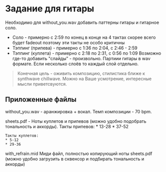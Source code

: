 # Задание для гитары

Необходимо для without_you.wav добавить паттерны гитары и гитарное соло.
* Соло - примерно с 2:59 по конец в конце на 4 тактах скорее всего будет fadeout поэтому эти такты не особо критичны
* Тэппинг (припева) - примерно с 1:36 по 2:04, с 2:46 - 2:59
* Тэппинг (куплета) - примерно с 2:18 по 2:31, с 0:56 по 1:09
Возможно где-то добавить "слайды" - произвольно.
Партиии гитары в wav формате. Если несколько слоёв то каждый слой отдельно.


> Конечная цель - оживить композицию, стилистика ближе к synthwave chillwave.
> Можно на Ваше усмотрение, интересные мысли приветсвуются.



## Приложенные файлы
without_you.wav - аранжировка + вокал. Темп композиции - 70 bpm.

sheets.pdf - Ноты куплетов и припевов (можно удобно подобрать тональность и аккорды).
    Такты припевов:
    * 13-28
    * 37-52

    Такты куплетов:
    * 5-12
    * 29-36

with_refrain.mid Миди файл, полностью копирующий ноты sheets.pdf (можно удобно загрузить в сквенсор и подбирать тональность и аккорды)